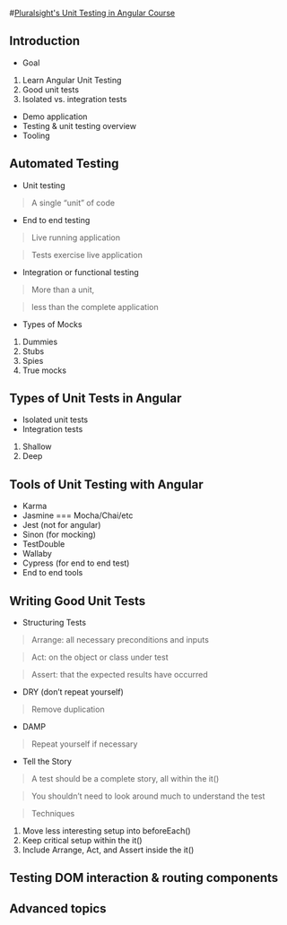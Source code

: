 #[Pluralsight's Unit Testing in Angular Course](https://github.com/joeeames/PSAngularUnitTestingCourse)

## Introduction
- Goal
1. Learn Angular Unit Testing
2. Good unit tests
3. Isolated vs. integration tests
- Demo application
- Testing & unit testing overview
- Tooling

## Automated Testing
- Unit testing
> A single “unit” of code

- End to end testing
> Live running application

> Tests exercise live application

- Integration or functional testing
> More than a unit,

> less than the complete application

- Types of Mocks
1. Dummies
2. Stubs
3. Spies
4. True mocks

## Types of Unit Tests in Angular
- Isolated unit tests
- Integration tests
1. Shallow
2. Deep

## Tools of Unit Testing with Angular
- Karma
- Jasmine === Mocha/Chai/etc
- Jest (not for angular)
- Sinon (for mocking)
- TestDouble
- Wallaby
- Cypress (for end to end test)
- End to end tools

## Writing Good Unit Tests
- Structuring Tests
> Arrange: all necessary preconditions and inputs

> Act: on the object or class under test

> Assert: that the expected results have occurred

- DRY (don’t repeat yourself)
> Remove duplication

- DAMP
> Repeat yourself if necessary

- Tell the Story
> A test should be a complete story, all within the it()

> You shouldn’t need to look around much to understand the test

> Techniques
1. Move less interesting setup into beforeEach()
2. Keep critical setup within the it()
3. Include Arrange, Act, and Assert inside the it()

## Testing DOM interaction & routing components

## Advanced topics
